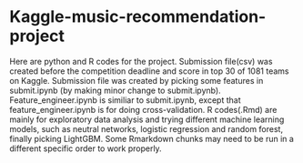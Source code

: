 # Kaggle-music-recommendation-project
Here are python and R codes for the project.
 Submission file(csv) was created before the competition deadline  and score in top 30 of 1081 teams on Kaggle.
 Submission file was created by picking some features in submit.ipynb (by making minor change to submit.ipynb).
 Feature_engineer.ipynb is similiar to submit.ipynb, except that feature_engineer.ipynb is for doing cross-validation.
 R codes(.Rmd) are mainly for exploratory data analysis and trying different machine learning models, 
 such as neutral networks, logistic regression and random forest, finally picking LightGBM.
 Some Rmarkdown chunks may need to be run in a different specific order to work properly.
